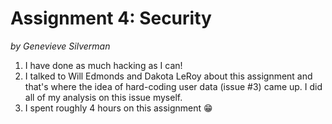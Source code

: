 # Assignment 4: Security
*by Genevieve Silverman*

1. I have done as much hacking as I can!
2. I talked to Will Edmonds and Dakota LeRoy about this assignment and that's
where the idea of hard-coding user data (issue #3) came up. I did all of my
analysis on this issue myself. 
3. I spent roughly 4 hours on this assignment :grin: